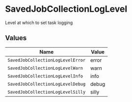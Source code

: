 # SavedJobCollectionLogLevel

Level at which to set task logging


## Values

| Name                              | Value                             |
| --------------------------------- | --------------------------------- |
| `SavedJobCollectionLogLevelError` | error                             |
| `SavedJobCollectionLogLevelWarn`  | warn                              |
| `SavedJobCollectionLogLevelInfo`  | info                              |
| `SavedJobCollectionLogLevelDebug` | debug                             |
| `SavedJobCollectionLogLevelSilly` | silly                             |